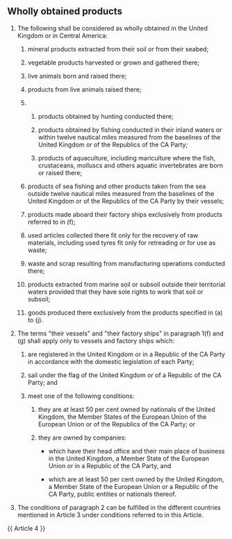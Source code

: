 ## Wholly obtained products

1. The following shall be considered as wholly obtained in the United Kingdom or in Central America:

   1. mineral products extracted from their soil or from their seabed;

   2. vegetable products harvested or grown and gathered there;

   3. live animals born and raised there;

   4. products from live animals raised there;

   5. 
      1. products obtained by hunting conducted there;

      2. products obtained by fishing conducted in their inland waters or within twelve nautical miles measured from the baselines of the United Kingdom or of the Republics of the CA Party;

      3. products of aquaculture, including mariculture where the fish, crustaceans, molluscs and others aquatic invertebrates are born or raised there;

   6. products of sea fishing and other products taken from the sea outside twelve nautical miles measured from the baselines of the United Kingdom or of the Republics of the CA Party by their vessels;

   7. products made aboard their factory ships exclusively from products referred to in (f);

   8. used articles collected there fit only for the recovery of raw materials, including used tyres fit only for retreading or for use as waste;

   9. waste and scrap resulting from manufacturing operations conducted there;

   10. products extracted from marine soil or subsoil outside their territorial waters provided that they have sole rights to work that soil or subsoil;

   11. goods produced there exclusively from the products specified in (a) to (j).

2. The terms "their vessels" and "their factory ships" in paragraph 1(f) and (g) shall apply only to vessels and factory ships which:

   1. are registered in the United Kingdom or in a Republic of the CA Party in accordance with the domestic legislation of each Party;

   2. sail under the flag of the United Kingdom or of a Republic of the CA Party; and

   3. meet one of the following conditions:

      1. they are at least 50 per cent owned by nationals of the United Kingdom, the Member States of the European Union of the European Union or of the Republics of the CA Party; or

      2. they are owned by companies:

         - which have their head office and their main place of business in the United Kingdom, a Member State of the European Union or in a Republic of the CA Party, and

         - which are at least 50 per cent owned by the United Kingdom, a Member State of the European Union or a Republic of the CA Party, public entities or nationals thereof.

3. The conditions of paragraph 2 can be fulfilled in the different countries mentioned in Article 3 under conditions referred to in this Article.

{{ Article 4 }}
